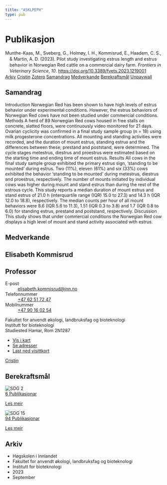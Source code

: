 ```yaml
---
title: "A5KLPEPH"
type: pub
---
```

<h1>Publikasjon</h1>
<article id="csl-bib-container-A5KLPEPH" class="csl-bib-container">
  <div class="csl-bib-body" style="line-height: 1.35; padding-left: 1em; text-indent:-1em;">
  <div class="csl-entry">Munthe-Kaas, M., Sveberg, G., Holm&#xF8;y, I. H., Kommisrud, E., Haadem, C. S., &amp; Martin, A. D. (2023). Pilot study investigating estrus length and estrus behavior in Norwegian Red cattle on a commercial dairy farm. <i>Frontiers in Veterinary Science</i>, <i>10</i>. <a href="https://doi.org/10.3389/fvets.2023.1219001">https://doi.org/10.3389/fvets.2023.1219001</a></div>
</div>
  <div class="csl-bib-buttons">
    <a href="#taxonomy-article-A5KLPEPH" class="csl-bib-button">Arkiv</a>
    <a href="https://app.cristin.no/results/show.jsf?id=2174460" alt="Cristin URL" class="csl-bib-button">Cristin</a>
    <a href="http://zotero.org/groups/5402882/items/A5KLPEPH" alt="Zotero URL" class="csl-bib-button">Zotero</a>
    <a href="#abstract-article-A5KLPEPH" class="csl-bib-button">Samandrag</a>
    <a href="#contributors-article-A5KLPEPH" class="csl-bib-button">Medverkande</a>
    <a href="#sdg-article-A5KLPEPH" class="csl-bib-button">Berekraftsmål</a>
    <a href="https://www.frontiersin.org/articles/10.3389/fvets.2023.1219001/pdf?isPublishedV2=False" class="csl-bib-button">Unpaywall</a>
  </div>
  <div id="csl-bib-meta-container-A5KLPEPH"></div>
</article>
<div id="csl-bib-meta-A5KLPEPH" class="csl-bib-meta">
  <article id="abstract-article-A5KLPEPH" class="abstract-article">
    <h1>Samandrag</h1>
    Introduction Norwegian Red has been shown to have high levels of estrus behavior under experimental conditions. However, the estrus behaviors of Norwegian Red cows have not been studied under commercial conditions. Methods A herd of 89 Norwegian Red cows housed in free stalls on concrete, slatted floors, were continuously video monitored for 21 days. Ovarian cyclicity was confirmed in a final study sample group (n = 18) using milk progesterone concentrations. All mounting and standing activities were recorded, and the duration of mount estrus, standing estrus and the differences between these; prestand and poststand, were determined. The cycle stages metestrus, diestrus and proestrus were estimated based on the starting time and ending time of mount estrus. Results All cows in the final study sample group exhibited the primary estrus sign, ‘standing to be mounted’ during estrus. Two (11%), eleven (61%) and six (33%) cows exhibited the behavior ‘standing to be mounted’ during metestrus, diestrus and proestrus, respectively. The number of mounts initiated by individual cows was higher during mount and stand estrus than during the rest of the estrous cycle. This study reports a median duration of mount estrus and stand estrus of 21.0 h (interquartile range (IQR) 15.0 to 27.3) and 14.3 h (IQR 12.0 to 18.8), respectively. The median counts per hour of all mount behaviors were 8.6 (IQR 5.6 to 11.3), 1.51 (IQR 0.3 to 3.8) and 1.7 (IQR 0.8 to 6.0) for standing estrus, prestand and poststand, respectively. Discussion This study shows that under commercial conditions the Norwegian Red cow displays a high level of mount and stand activity associated with estrus.
  </article>
  <article id="contributors-article-A5KLPEPH" class="contributors-article">
    <h1>Medverkande</h1>
    <div class="personas"> <div class="vrtx-hinn-person-card"> <div class="photo"> <i class="lar la-user-circle missing-person"></i> </div> <div class="info"> <hgroup><h1>Elisabeth Kommisrud</h1> <h2>Professor</h2> </hgroup><dl> <dt>E-post</dt> <dd> <a href="mailto:elisabeth.kommisrud@inn.no">elisabeth.kommisrud@inn.no</a> </dd> <dt>Telefonnummer</dt> <dd><a href="tel:+4762517247"> +47 62 51 72 47 </a></dd> <dt>Mobilnummer</dt> <dd><a href="tel:+4790160254"> +47 90 16 02 54 </a></dd> </dl> <p> Fakultet for anvendt økologi, landbruksfag og bioteknologi<br> Institutt for bioteknologi<br> Studiested Hamar, Rom 2N1287 </p> <ul class="vrtx-hinn-links"> <li><a href="https://www.google.com/maps?q=60.79677,11.07358">Vis i kart</a></li> <li><a href="https://www.inn.no/finn-en-ansatt/elisabeth-kommisrud.html#vrtx-hinn-addresses">Se adresser</a></li> <li><a href="https://www.inn.no/finn-en-ansatt/elisabeth-kommisrud.html?vrtx=vcf">Last ned visittkort</a></li> </ul> </div> </div> <a href="https://app.cristin.no/persons/show.jsf?id=328194" alt="Cristin URL" class="personas-cristin">Cristin</a> </div>
  </article>
  <article id="sdg-article-A5KLPEPH" class="sdg-article">
    <h1>Berekraftsmål</h1>
    <div class="sdg-container"><div id="sdg2" class="sdg"> <img src="{{< params subfolder >}}images/sdg/sdg02_no.png" class="image" alt="SDG 2"> <div class="sdg-overlay"> <a href="{{< params subfolder >}}no/archive/?sdg=2#archive" class="sdg-publication-count"><span>6</span> Publikasjonar</a> <p><a href="NA" class="sdg-read-more">Les meir</a></p> </div> </div> <div id="sdg15" class="sdg"> <img src="{{< params subfolder >}}images/sdg/sdg15_no.png" class="image" alt="SDG 15"> <div class="sdg-overlay"> <a href="{{< params subfolder >}}no/archive/?sdg=15#archive" class="sdg-publication-count"><span>94</span> Publikasjonar</a> <p><a href="NA" class="sdg-read-more">Les meir</a></p> </div> </div></div>
  </article>
  <article id="taxonomy-article-A5KLPEPH" class="taxonomy-article">
    <h1>Arkiv</h1>
    <ul>
      <li>Høgskolen i Innlandet</li>
      <li>Fakultet for anvendt økologi, landbruksfag og bioteknologi</li>
      <li>Institutt for bioteknologi</li>
      <li>2023</li>
      <li>September</li>
    </ul>
  </article>
</div>
